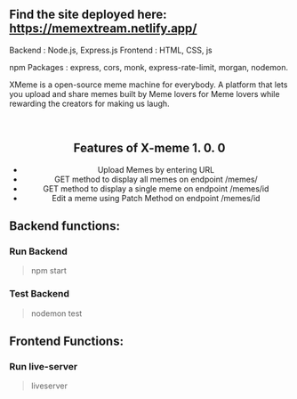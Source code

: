 ## Find the site deployed here: https://memextream.netlify.app/
Backend : Node.js, Express.js
Frontend : HTML, CSS, js

npm Packages : express, cors, monk, express-rate-limit, morgan, nodemon.

XMeme is a open-source meme machine for everybody. A platform that lets you upload and share memes built by Meme lovers for Meme lovers while rewarding the creators for making us laugh.


<h2 style="text-align: center; padding-top: 30px;">Features of X-meme 1. 0. 0</h2>
        <ul style="text-align: center;">
            <li>Upload Memes by entering URL</li>
            <li>GET method to display all memes on endpoint /memes/</li>
            <li>GET method to display a single meme on endpoint /memes/id</li>
            <li>Edit a meme using Patch Method on endpoint /memes/id</li>  
        </ul>


## Backend functions:

### Run Backend 
>npm start

### Test Backend
>nodemon test


## Frontend Functions:

### Run live-server
>liveserver
